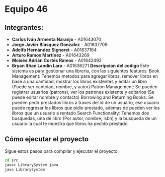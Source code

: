 # Equipo 46

## Integrantes:
- **Carlos Iván Armenta Naranjo** - A01643070
- **Jorge Javier Blásquez Gonzalez** - A01637706
- **Adolfo Hernández Signoret** - A01637184
- **Arturo Ramos Martínez** - A01643269
- **Moisés Adrián Cortés Ramos** - A01642492
- **Bryan Ithan Landín Lara** - A01636271
**Descripcion del codigo**
Este sistema es para gestionar una libreria, con las siguientes features:
Book Management: Tenemos metodos para agregar libros, remover libros en base a una cantidad, mostrar los libros existentes y editar un libro (Puede ser cantidad, nombre, y autor)
Patron Management: Se pueden registrar usuarios (patrons), ver los patrones existente y editarlos (Se puede editar nombre y contacto)
Borrowing and Returning Books: Se pueden pedir prestados libros a traves del id de un usuario, ese usuario puede regresar los libros que pidio prestado, ademas de pueden ver los libros que un usuario a rentado
Search Functionality: Tenemos dos busquedas, una de libro (Por autor, nombre, isbn) y la busqueda de un usuario la cual te muestra que libros ha pedido prestado


## Cómo ejecutar el proyecto

Sigue estos pasos para compilar y ejecutar el proyecto:

```sh
cd src
javac LibrarySystem.java
java LibrarySystem

